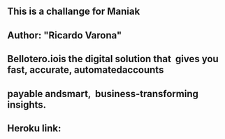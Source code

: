 ## This is a challange for Maniak
## Author: "Ricardo Varona"

## Bellotero.io​ ​is​ ​the​ ​digital​ ​solution​ ​that​ ​ gives​ ​you​ ​fast,​ ​accurate,​ ​automated​ ​accounts
## payable​ ​and​ ​smart,​ ​ business-transforming​ ​insights.

## Heroku link: 

